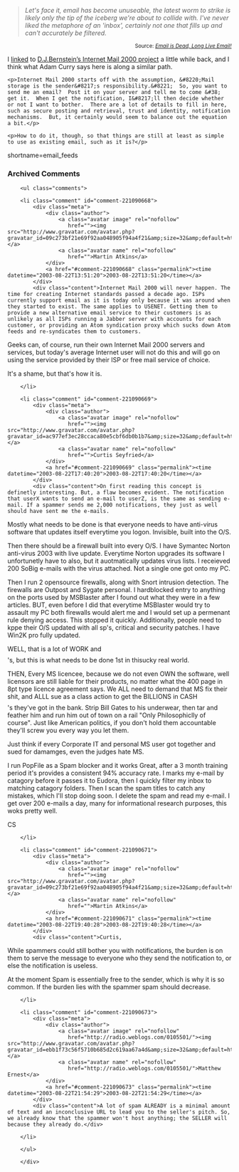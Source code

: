 <blockquote cite="http://www.blognewsnetwork.com/members/0000001/stories/2003/08/22/emailIsDeadRSSrulez.html"><i>Let's face it, email has become unuseable, the latest worm to strike is likely only the tip of the iceberg we're about to collide with. I've never liked the metaphore of an 'inbox', certainly not one that fills up and can't accurately be filtered.</i></blockquote><div class="credit" align="right"><small>Source: <cite><a href="http://www.blognewsnetwork.com/members/0000001/stories/2003/08/22/emailIsDeadRSSrulez.html">Email is Dead, Long Live Email!</a></cite></small></div>	<p>I <a href="http://www.decafbad.com/blog/links/aofoffohohdef.html">linked</a> to <a href="http://cr.yp.to/im2000.html">D.J.Bernstein&#8217;s Internet Mail 2000 project</a> a little while back, and I think what Adam Curry says here is along a similar path.</p>

	<p>Internet Mail 2000 starts off with the assumption, &#8220;Mail storage is the sender&#8217;s responsibility.&#8221;  So, you want to send me an email?  Post it on your server and tell me to come &#38; get it.  When I get the notification, I&#8217;ll then decide whether or not I want to bother.  There are a lot of details to fill in here, such as secure posting and retrieval, trust and identity, notification mechanisms.  But, it certainly would seem to balance out the equation a bit.</p>

	<p>How to do it, though, so that things are still at least as simple to use as existing email, such as it is?</p>
<!--more-->
shortname=email_feeds

<div id="comments" class="comments archived-comments">
            <h3>Archived Comments</h3>
            
        <ul class="comments">
            
        <li class="comment" id="comment-221090668">
            <div class="meta">
                <div class="author">
                    <a class="avatar image" rel="nofollow" 
                       href=""><img src="http://www.gravatar.com/avatar.php?gravatar_id=09c273bf21e69f92aa048905f94a4f21&amp;size=32&amp;default=http://mediacdn.disqus.com/1320279820/images/noavatar32.png"/></a>
                    <a class="avatar name" rel="nofollow" 
                       href="">Martin Atkins</a>
                </div>
                <a href="#comment-221090668" class="permalink"><time datetime="2003-08-22T13:51:20">2003-08-22T13:51:20</time></a>
            </div>
            <div class="content">Internet Mail 2000 will never happen. The time for creating Internet standards passed a decade ago. ISPs currently support email as it is today only because it was around when they started to exist. The same applies to USENET. Getting them to provide a new alternative email service to their customers is as unlikely as all ISPs running a Jabber server with accounts for each customer, or providing an Atom syndication proxy which sucks down Atom feeds and re-syndicates them to customers.

Geeks can, of course, run their own Internet Mail 2000 servers and services, but today's average Internet user will not do this and will go on using the service provided by their ISP or free mail service of choice.

It's a shame, but that's how it is.</div>
            
        </li>
    
        <li class="comment" id="comment-221090669">
            <div class="meta">
                <div class="author">
                    <a class="avatar image" rel="nofollow" 
                       href=""><img src="http://www.gravatar.com/avatar.php?gravatar_id=ac977ef3ec28ccaca80e5cbf6db0b1b7&amp;size=32&amp;default=http://mediacdn.disqus.com/1320279820/images/noavatar32.png"/></a>
                    <a class="avatar name" rel="nofollow" 
                       href="">Curtis Seyfried</a>
                </div>
                <a href="#comment-221090669" class="permalink"><time datetime="2003-08-22T17:40:20">2003-08-22T17:40:20</time></a>
            </div>
            <div class="content">On first reading this concept is definetly interesting. But, a flaw becomes evident. The notification that userX wants to send an e-mail to userZ, is the same as sending e-mail. If a spammer sends me 2,000 notifications, they just as well should have sent me the e-mails.

Mostly what needs to be done is that everyone needs to have anti-virus software that updates itself everytime you logon. Invisible, built into the O/S.

Then there should be a firewall built into every O/S.
I have Symantec Norton anti-virus 2003 with live update. Everytime Norton upgrades its software I unfortunetly have to also, but it auotmatically updates virus lists.
I receieved 200 SoBig e-mails with the virus attached. Not a single one got onto my PC.

Then I run 2 opensource firewalls, along with Snort intrusion detection. The firewalls are Outpost and Sygate personal. I hardblocked entry to anything on the ports used by MSBlaster after I found out what they were in a few articles. BUT, even before I did that everytime MSBlaster would try to assault my PC both firewalls would alert me and I would set up a permenant rule denying access. This stopped it quickly.
Additionally, people need to kppe their O/S updated with all sp's, critical and security patches. I have Win2K pro fully updated.

WELL, that is a lot of WORK and $$$$'s, but this is what needs to be done 1st in thisucky real world.

THEN, Every MS licencee, because we do not even OWN the software, well licensors are still liable for their products, no matter what the 400 page in 8pt type licence agreement says. We ALL need to demand that MS fix their shit, and ALLL sue as a class action to get the BILLIONS in CASH $$$$'s they've got in the bank. Strip Bill Gates to his underwear, then tar and feather him and run him out of town on a rail "Only Philosophiclly of course".
Just like American politics, if you don't hold them accountable they'll screw you every way you let them.

Just think if every Corporate IT and personal MS user got together and sued for damamges, even the judges hate MS.

I run PopFile as a Spam blocker and it works Great, after a 3 month training period it's provides a consistent 94% accuracy rate. I marks my e-mail by catagory before it passes it to Eudora, then I quickly filter my inbox to matching catagory folders. Then I scan the spam titles to catch any mistakes, which I'll stop doing soon. I delete the spam and read my e-mail. I get over 200 e-mails a day, many for informational research purposes, this woks pretty well.

CS</div>
            
        </li>
    
        <li class="comment" id="comment-221090671">
            <div class="meta">
                <div class="author">
                    <a class="avatar image" rel="nofollow" 
                       href=""><img src="http://www.gravatar.com/avatar.php?gravatar_id=09c273bf21e69f92aa048905f94a4f21&amp;size=32&amp;default=http://mediacdn.disqus.com/1320279820/images/noavatar32.png"/></a>
                    <a class="avatar name" rel="nofollow" 
                       href="">Martin Atkins</a>
                </div>
                <a href="#comment-221090671" class="permalink"><time datetime="2003-08-22T19:40:28">2003-08-22T19:40:28</time></a>
            </div>
            <div class="content">Curtis,
While spammers could still bother you with notifications, the burden is on them to serve the message to everyone who they send the notification to, or else the notification is useless.

At the moment Spam is essentially free to the sender, which is why it is so common. If the burden lies with the spammer spam should decrease.</div>
            
        </li>
    
        <li class="comment" id="comment-221090673">
            <div class="meta">
                <div class="author">
                    <a class="avatar image" rel="nofollow" 
                       href="http://radio.weblogs.com/0105501/"><img src="http://www.gravatar.com/avatar.php?gravatar_id=ebb1f73c56f5710b685d2c619aa67a4d&amp;size=32&amp;default=http://mediacdn.disqus.com/1320279820/images/noavatar32.png"/></a>
                    <a class="avatar name" rel="nofollow" 
                       href="http://radio.weblogs.com/0105501/">Matthew Ernest</a>
                </div>
                <a href="#comment-221090673" class="permalink"><time datetime="2003-08-22T21:54:29">2003-08-22T21:54:29</time></a>
            </div>
            <div class="content">A lot of spam ALREADY is a minimal amount of text and an inconclusive URL to lead you to the seller's pitch. So, we already know that the spammer won't host anything; the SELLER will because they already do.</div>
            
        </li>
    
        </ul>
    
        </div>
    